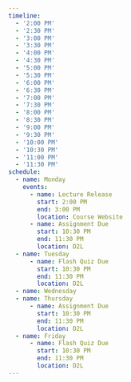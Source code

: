 ```yaml
---
timeline:
  - '2:00 PM'
  - '2:30 PM'
  - '3:00 PM'
  - '3:30 PM'
  - '4:00 PM'
  - '4:30 PM'
  - '5:00 PM'
  - '5:30 PM'
  - '6:00 PM'
  - '6:30 PM'
  - '7:00 PM'
  - '7:30 PM'
  - '8:00 PM'
  - '8:30 PM'
  - '9:00 PM'
  - '9:30 PM'
  - '10:00 PM'
  - '10:30 PM'
  - '11:00 PM'
  - '11:30 PM'
schedule:
  - name: Monday
    events:
      - name: Lecture Release
        start: 2:00 PM
        end: 3:00 PM
        location: Course Website
      - name: Assignment Due
        start: 10:30 PM
        end: 11:30 PM
        location: D2L
  - name: Tuesday
      - name: Flash Quiz Due
        start: 10:30 PM
        end: 11:30 PM
        location: D2L
  - name: Wednesday
  - name: Thursday
      - name: Assignment Due
        start: 10:30 PM
        end: 11:30 PM
        location: D2L
  - name: Friday
      - name: Flash Quiz Due
        start: 10:30 PM
        end: 11:30 PM
        location: D2L
---
```

